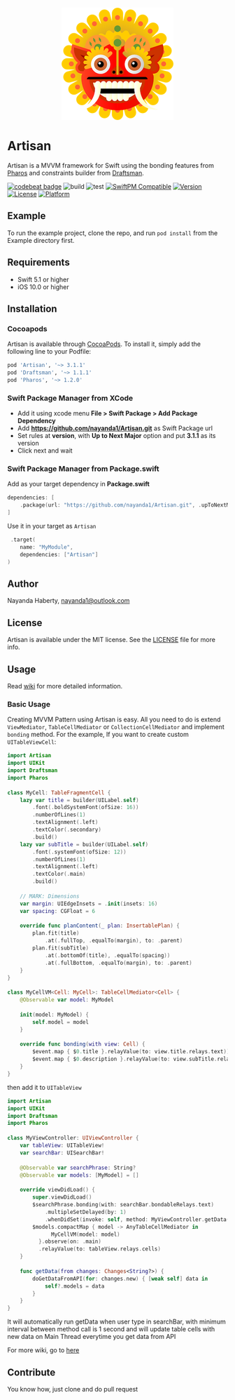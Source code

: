 <p align="center">
  <img width="256" height="256" src="Artisan.png"/>
</p>

# Artisan

Artisan is a MVVM framework for Swift using the bonding features from [Pharos](https://github.com/nayanda1/Pharos) and constraints builder from [Draftsman](https://github.com/nayanda1/Draftsman).

[![codebeat badge](https://codebeat.co/badges/a3e6f380-c48e-44bb-997c-56b9615c64b3)](https://codebeat.co/projects/github-com-nayanda1-artisan-main)
![build](https://github.com/nayanda1/Artisan/workflows/build/badge.svg)
![test](https://github.com/nayanda1/Artisan/workflows/test/badge.svg)
[![SwiftPM Compatible](https://img.shields.io/badge/SwiftPM-Compatible-brightgreen)](https://swift.org/package-manager/)
[![Version](https://img.shields.io/cocoapods/v/Artisan.svg?style=flat)](https://cocoapods.org/pods/Artisan)
[![License](https://img.shields.io/cocoapods/l/Artisan.svg?style=flat)](https://cocoapods.org/pods/Artisan)
[![Platform](https://img.shields.io/cocoapods/p/Artisan.svg?style=flat)](https://cocoapods.org/pods/Artisan)

## Example

To run the example project, clone the repo, and run `pod install` from the Example directory first.

## Requirements

- Swift 5.1 or higher
- iOS 10.0 or higher

## Installation

### Cocoapods

Artisan is available through [CocoaPods](https://cocoapods.org). To install
it, simply add the following line to your Podfile:

```ruby
pod 'Artisan', '~> 3.1.1'
pod 'Draftsman', '~> 1.1.1'
pod 'Pharos', '~> 1.2.0'
```

### Swift Package Manager from XCode

- Add it using xcode menu **File > Swift Package > Add Package Dependency**
- Add **https://github.com/nayanda1/Artisan.git** as Swift Package url
- Set rules at **version**, with **Up to Next Major** option and put **3.1.1** as its version
- Click next and wait

### Swift Package Manager from Package.swift

Add as your target dependency in **Package.swift**

```swift
dependencies: [
    .package(url: "https://github.com/nayanda1/Artisan.git", .upToNextMajor(from: "3.1.1"))
]
```

Use it in your target as `Artisan`

```swift
 .target(
    name: "MyModule",
    dependencies: ["Artisan"]
)
```

## Author

Nayanda Haberty, nayanda1@outlook.com

## License

Artisan is available under the MIT license. See the [LICENSE](LICENSE) file for more info.

## Usage

Read [wiki](https://github.com/nayanda1/Artisan/wiki) for more detailed information.

### Basic Usage

Creating MVVM Pattern using Artisan is easy. All you need to do is extend `ViewMediator`, `TableCellMediator` or `CollectionCellMediator` and implement `bonding` method.
For the example, If you want to create custom `UITableViewCell`:

```swift
import Artisan
import UIKit
import Draftsman
import Pharos

class MyCell: TableFragmentCell {
    lazy var title = builder(UILabel.self)
        .font(.boldSystemFont(ofSize: 16))
        .numberOfLines(1)
        .textAlignment(.left)
        .textColor(.secondary)
        .build()
    lazy var subTitle = builder(UILabel.self)
        .font(.systemFont(ofSize: 12))
        .numberOfLines(1)
        .textAlignment(.left)
        .textColor(.main)
        .build()
    
    // MARK: Dimensions
    var margin: UIEdgeInsets = .init(insets: 16)
    var spacing: CGFloat = 6
    
    override func planContent(_ plan: InsertablePlan) {
        plan.fit(title)
            .at(.fullTop, .equalTo(margin), to: .parent)
        plan.fit(subTitle)
            .at(.bottomOf(title), .equalTo(spacing))
            .at(.fullBottom, .equalTo(margin), to: .parent)
    }
}

class MyCellVM<Cell: MyCell>: TableCellMediator<Cell> {
    @Observable var model: MyModel
    
    init(model: MyModel) {
        self.model = model
    }

    override func bonding(with view: Cell) {
        $event.map { $0.title }.relayValue(to: view.title.relays.text))
        $event.map { $0.description }.relayValue(to: view.subTitle.relays.text))
    }
}
```

then add it to `UITableView`

```swift
import Artisan
import UIKit
import Draftsman
import Pharos

class MyViewController: UIViewController {
    var tableView: UITableView!
    var searchBar: UISearchBar!
  
    @Observable var searchPhrase: String?
    @Observable var models: [MyModel] = []

    override viewDidLoad() {
        super.viewDidLoad()
        $searchPhrase.bonding(with: searchBar.bondableRelays.text)
            .multipleSetDelayed(by: 1)
            .whenDidSet(invoke: self, method: MyViewController.getData(from:))
        $models.compactMap { model -> AnyTableCellMediator in
              MyCellVM(model: model) 
          }.observe(on: .main)
          .relayValue(to: tableView.relays.cells)
    }

    func getData(from changes: Changes<String?>) {
        doGetDataFromAPI(for: changes.new) { [weak self] data in
            self?.models = data
        }
    }
}
```

It will automatically run getData when user type in searchBar, with minimum interval between method call is 1 second and will update table cells with new data on Main Thread everytime you get data from API

For more wiki, go to [here](https://github.com/nayanda1/Artisan/wiki)

## Contribute

You know how, just clone and do pull request
